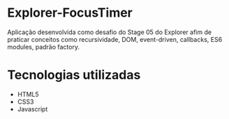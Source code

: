 # Explorer-FocusTimer
Aplicação desenvolvida como desafio do Stage 05 do Explorer afim de praticar conceitos como recursividade, DOM, event-driven, callbacks, ES6 modules, padrão factory.
# Tecnologias utilizadas
* HTML5
* CSS3
* Javascript
